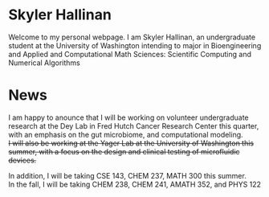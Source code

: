 # Skyler Hallinan

Welcome to my personal webpage. I am Skyler Hallinan, an undergraduate student at the University of Washington intending to major in Bioengineering and Applied and Computational Math Sciences: Scientific Computing and Numerical Algorithms

# News

I am happy to anounce that I will be working on volunteer undergraduate research at the Dey Lab in Fred Hutch Cancer Research Center this quarter, with an emphasis on the gut microbiome, and computational modeling. <br><strike>I will also be working at the Yager Lab at the University of Washington this summer, with a focus on the design and clinical testing of microfluidic devices. </strike> <br/>

In addition, I will be taking CSE 143, CHEM 237, MATH 300 this summer. <br>In the fall, I will be taking CHEM 238, CHEM 241, AMATH 352, and PHYS 122 <br/>

